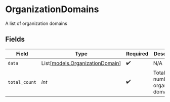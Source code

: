 # OrganizationDomains

A list of organization domains


## Fields

| Field                                                              | Type                                                               | Required                                                           | Description                                                        |
| ------------------------------------------------------------------ | ------------------------------------------------------------------ | ------------------------------------------------------------------ | ------------------------------------------------------------------ |
| `data`                                                             | List[[models.OrganizationDomain](../models/organizationdomain.md)] | :heavy_check_mark:                                                 | N/A                                                                |
| `total_count`                                                      | *int*                                                              | :heavy_check_mark:                                                 | Total number of organization domains<br/>                          |
